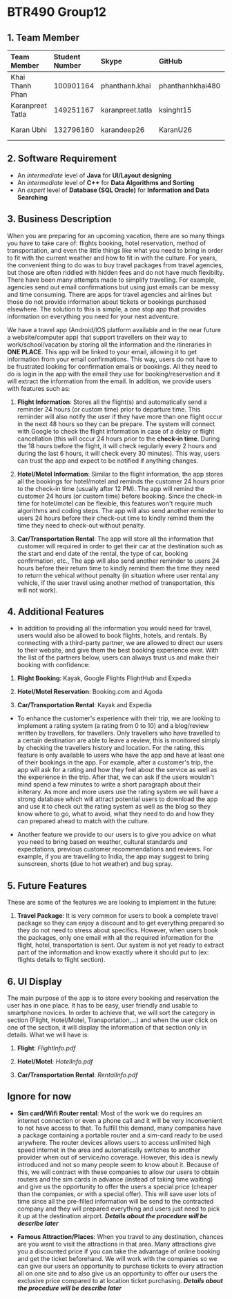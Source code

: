 # BTR490 Group12

## 1. Team Member
| **Team Member**      | **Student Number** | **Skype**        | **GitHub**       | **Roles**                 |
| :--------------------| :------------------| :--------------- | :----------------| :-------------------------|
| Khai Thanh Phan      | 100901164          | phanthanh.khai   | phanthanhkhai480 |Lead Programmer            |
| Karanpreet Tatla     | 149251167          | karanpreet.tatla | ksinght15        |Database Programmer        |
| Karan Ubhi           | 132796160          | karandeep26      | KaranU26         |App UI Designer/programmer |


## 2. Software Requirement
- An *intermediate* level of **Java** for **UI/Layout designing**
- An *intermediate* level of **C++** for **Data Algorithms and Sorting**
- An *expert* level of **Database (SQL Oracle)** for **Information and Data Searching**


## 3. Business Description
When you are preparing for an upcoming vacation, there are so many things you have to take care of: flights booking, hotel reservation, method of transportation, and even the little things like what you need to bring in order to fit with the current weather and how to fit in with the culture. For years, the convenient thing to do was to buy travel packages from travel agencies, but those are often riddled with hidden fees and do not have much flexibilty. There have been many attempts made to simplify travelling. For example, agencies send out email confirmations but using just emails can be messy and time consuming. There are apps for travel agencies and airlines but those do not provide information about tickets or bookings purchased elsewhere. The solution to this is simple, a one stop app that provides information on everything you need for your next adventure.

We have a travel app (Android/IOS platform available and in the near future a website/computer app) that support travellers on their way to work/school/vacation by storing all the information and the itineraries in **ONE PLACE**. This app will be linked to your email, allowing it to get information from your email confirmations. This way, users do not have to be frustrated looking for confirmation emails or bookings. All they need to do is login in the app with the email they use for booking/reservation and it will extract the information from the email. In addition, we provide users with features such as:

  1. **Flight Information**: Stores all the flight(s) and automatically send a reminder 24 hours (or custom time) prior to departure time. This reminder will also notify the user if they have more than one flight occur in the next 48 hours so they can be prepare. The system will connect with Google to check the flight information in case of a delay or flight cancellation (this will occur 24 hours prior to the **check-in time**. During the 18 hours before the flight, it will check regularly every 2 hours and during the last 6 hours, it will check every 30 minutes). This way, users can trust the app and expect to be notified if anything changes. 
  
  2. **Hotel/Motel Information**: Similar to the flight information, the app stores all the bookings for hotel/motel and reminds the customer 24 hours prior to the check-in time (usually after 12 PM). The app will remind the customer 24 hours (or custom time) before booking. Since the check-in time for hotel/motel can be flexible, this features won't require much algorithms and coding steps. The app will also send another reminder to users 24 hours before their check-out time to kindly remind them the time they need to check-out without penalty.
  
  3. **Car/Transportation Rental**: The app will store all the information that customer will required in order to get their car at the destination such as the start and end date of the rental, the type of car, booking confirmation, etc., The app will also send another reminder to users 24 hours before their return time to kindly remind them the time they need to return the vehical without penalty (in situation where user rental any vehicle, if the user travel using another method of transportation, this will not work).

## 4. Additional Features
  - In addition to providing all the information you would need for travel, users would also be allowed to book flights, hotels, and rentals. By connecting with a third-party partner, we are allowed to direct our users to their website, and give them the best booking experience ever. With the list of the partners below, users can always trust us and make their booking with confidence: 

  1. **Flight Booking**: Kayak, Google Flights FlightHub and Expedia
  
  2. **Hotel/Motel Reservation**: Booking.com and Agoda
  
  3. **Car/Transportation Rental**: Kayak and Expedia
  
  - To enhance the customer's experience with their trip, we are looking to implement a rating system (a rating from 0 to 10) and a blog/review written by travellers, for travellers. Only travellers who have travelled to a certain destination are able to leave a review, this is monitored simply by checking the travellers history and location. For the rating, this feature is only available to users who have the app and have  at least one of their bookings in the app. For example, after a customer's trip, the app will ask for a rating and how they feel about the service as well as the experience in the trip. After that, we can ask if the users wouldn't mind spend a few minutes to write a short paragraph about their initerary. As more and more users use the rating system we will have a strong database which will attract potential users to download the app and use it to check out the rating system as well as the blog so they know where to go, what to avoid, what they need to do and how they can prepared ahead to match with the culture.
  
  - Another feature we provide to our users is to give you advice on what you need to bring based on weather, cultural standards and expectations, previous customer recommendations and reviews. For example, if you are travelling to India, the app may suggest to bring sunscreen, shorts (due to hot weather) and bug spray. 

## 5. Future Features
These are some of the features we are looking to implement in the future: 
  1. **Travel Package**: It is very common for users to book a complete travel package so they can enjoy a discount and to get everything prepared so they do not need to stress about specifics. However, when users book the packages, only one email with all the required information for the flight, hotel, transportation is sent. Our system is not yet ready to extract part of the information and know exactly where it should put to (ex: flights details to flight section).

## 6. UI Display
The main purpose of the app is to store every booking and reservation the user has in one place. It has to be easy, user friendly and usable to smartphone novices. In order to achieve that, we will sort the category in section (Flight, Hotel/Motel, Transportation,...) and when the user click on one of the section, it will display the information of that section only in details. What we will have is:

  1. **Flight**: *FlightInfo.pdf*
  
  2. **Hotel/Motel**: *HotelInfo.pdf*
  
  3. **Car/Transportation Rental**: *RentalInfo.pdf*

## Ignore for now
  - **Sim card/Wifi Router rental**: Most of the work we do requires an internet connection or even a phone call and it will be very inconvenient to not have access to that. To fulfill this demand, many companies have a package containing a portable router and a sim-card ready to be used anywhere. The router devices allows users to access unlimited high speed internet in the area and automatically switches to another provider when out of service/no coverage. However, this idea is newly introduced and not so many people seem to know about it. Because of this, we will contract with these companies to allow our users to obtain routers and the sim cards in advance (instead of taking time waiting) and give us the opportunity to offer the users a special price (cheaper than the companies, or with a special offer). This will save user lots of time since all the pre-filled information will be send to the contracted company and they will prepared everything and users just need to pick it up at the destination airport. **_Details about the procedure will be describe later_** <br/>
  
  - **Famous Attraction/Places**: When you travel to any destination, chances are you want to visit the attractions in that area. Many attractions give you a discounted price if you can take the advantage of online booking and get the ticket beforehand. We will work with the companies so we can give our users an opportunity to purchase tickets to every attraction all on one site and to also give us an opportunity to offer our users the exclusive price compared to at location ticket purchasing. **_Details about the procedure will be describe later_** <br/>
